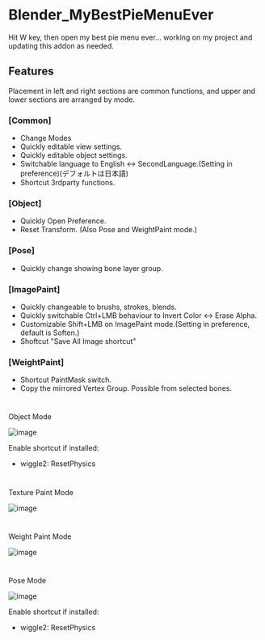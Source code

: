 # Blender_MyBestPieMenuEver

Hit W key, then open my best pie menu ever... working on my project and updating this addon as needed.

## Features

Placement in left and right sections are common functions, and upper and lower sections are arranged by mode.

### [Common]

- Change Modes
- Quickly editable view settings.
- Quickly editable object settings.
- Switchable language to English <-> SecondLanguage.(Setting in preference)(デフォルトは日本語)
- Shortcut 3rdparty functions.

### [Object]

- Quickly Open Preference.
- Reset Transform. (Also Pose and WeightPaint mode.)

### [Pose]

- Quickly change showing bone layer group.

### [ImagePaint]

- Quickly changeable to brushs, strokes, blends.
- Quickly switchable Ctrl+LMB behaviour to Invert Color <-> Erase Alpha.
- Customizable Shift+LMB on ImagePaint mode.(Setting in preference, default is Soften.)
- Shoftcut "Save All Image shortcut"
  
### [WeightPaint]

- Shortcut PaintMask switch.
- Copy the mirrored Vertex Group. Possible from selected bones.

#
Object Mode

![image](https://github.com/emptybraces/Blender_MyBestPieMenuEver/assets/1441835/c4382c5c-07b2-4c39-b4ef-9c458f7dfa07)

Enable shortcut if installed:
- wiggle2: ResetPhysics

#
Texture Paint Mode

![image](https://github.com/emptybraces/Blender_MyBestPieMenuEver/assets/1441835/abf59ab7-a1af-4587-a75f-7d5a6fe256bc)

#
Weight Paint Mode

![image](https://github.com/emptybraces/Blender_MyBestPieMenuEver/assets/1441835/21b477fe-8b65-47ee-b838-704923b4aa7a)

#
Pose Mode

![image](https://github.com/emptybraces/Blender_MyBestPieMenuEver/assets/1441835/4668674f-64ff-472c-b912-a85a1b0c66f9)

Enable shortcut if installed:
- wiggle2: ResetPhysics
